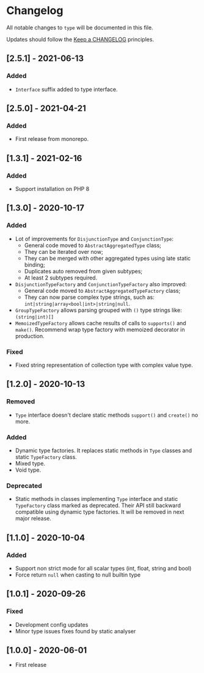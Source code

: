 # Changelog

All notable changes to `type` will be documented in this file.

Updates should follow the [Keep a CHANGELOG](http://keepachangelog.com/) principles.

## [2.5.1] - 2021-06-13

### Added

-   `Interface` suffix added to type interface.

## [2.5.0] - 2021-04-21

### Added

-   First release from monorepo.

## [1.3.1] - 2021-02-16

### Added

-   Support installation on PHP 8

## [1.3.0] - 2020-10-17

### Added

-   Lot of improvements for `DisjunctionType` and `ConjunctionType`:
    -   General code moved to `AbstractAggregatedType` class;
    -   They can be iterated over now;
    -   They can be merged with other aggregated types using late static binding;
    -   Duplicates auto removed from given subtypes;
    -   At least 2 subtypes required.
-   `DisjunctionTypeFactory` and `ConjunctionTypeFactory` also improved:
    -   General code moved to `AbstractAggregatedTypeFactory` class;
    -   They can now parse complex type strings, such as: `int|string|array<bool|int>|string|null`.
-   `GroupTypeFactory` allows parsing grouped with `()` type strings like: `(string|int)[]`
-   `MemoizedTypeFactory` allows cache results of calls to `supports()` and `make()`. Recommend wrap type factory with
    memoized decorator in production.

### Fixed

-   Fixed string representation of collection type with complex value type.

## [1.2.0] - 2020-10-13

### Removed

-   `Type` interface doesn't declare static methods `support()` and `create()` no more.

### Added

-   Dynamic type factories. It replaces static methods in `Type` classes and static `TypeFactory` class.
-   Mixed type.
-   Void type.

### Deprecated

-   Static methods in classes implementing `Type` interface and static `TypeFactory` class marked as deprecated. Their API
    still backward compatible using dynamic type factories. It will be removed in next major release.

## [1.1.0] - 2020-10-04

### Added

-   Support non strict mode for all scalar types (int, float, string and bool)
-   Force return `null` when casting to null builtin type

## [1.0.1] - 2020-09-26

### Fixed

-   Development config updates
-   Minor type issues fixes found by static analyser

## [1.0.0] - 2020-06-01

-   First release

